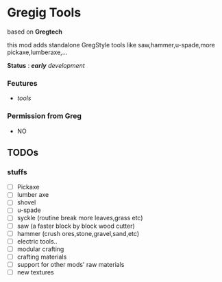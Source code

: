 # Gregig Tools

based on **Gregtech**

this mod adds standalone GregStyle tools like saw,hammer,u-spade,more pickaxe,lumberaxe,... 

**Status** : ***early** development*
### Feutures

* *tools*


### Permission from Greg

* NO

## TODOs

### stuffs

- [ ] Pickaxe
- [ ] lumber axe
- [ ] shovel
- [ ] u-spade
- [ ] syckle (routine break more leaves,grass etc)
- [ ] saw (a faster block by block wood cutter)
- [ ] hammer (crush ores,stone,gravel,sand,etc)
- [ ] electric tools..
- [ ] modular crafting
- [ ] crafting materials
- [ ] support for other mods' raw materials
- [ ] new textures
